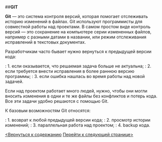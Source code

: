 ##**GIT**

**Git** — это система контроля версий, которая помогает отслеживать историю изменений в файлах. Git используют программисты для совместной работы над проектами.
В самом простом виде контроль версий — это сохранение на компьютере серии измененных файлов, например с разными датами в названии, или режим отслеживания исправлений в текстовых документах.

Разработчикам часто бывает нужно вернуться к предыдущей версии кода:

: 1. если оказывается, что решаемая задача больше не актуальна;
: 2. если требуется внести исправления в более раннюю версию программы;
: 3. если ошибка нашлась во время работы над новой задачей.

Если над проектом работает много людей, нужно, чтобы они могли вносить изменения в одни и те же файлы без конфликтов и потерь кода. Все эти задачи удобно решаются с помощью Git.

К базовым возможностям Git относятся:

: 1. возврат к любой предыдущей версии кода;
: 2. просмотр истории изменений;
: 3. параллельная работа над проектом;
: 4. backup кода.

[<Вернуться к содержанию](/readme.md)
[Перейти к следующей странице>](/installing%20git%20for%20windows.md)